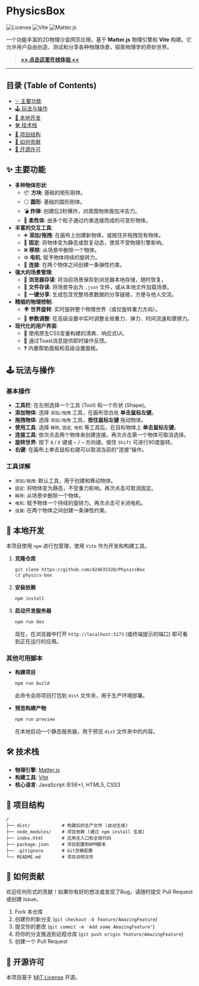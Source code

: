 # PhysicsBox

![License](https://img.shields.io/badge/license-MIT-blue.svg)
![Vite](https://img.shields.io/badge/Vite-5.x-%23646CFF)
![Matter.js](https://img.shields.io/badge/Matter.js-0.19.0-orange)

一个功能丰富的2D物理沙盒网页应用，基于 **Matter.js** 物理引擎和 **Vite** 构建。它允许用户自由创造、测试和分享各种物理场景，探索物理学的奇妙世界。

>
> **[>> 点击这里在线体验 <<](physics-box.vercel.app)**
>

---

## 目录 (Table of Contents)

*   [✨ 主要功能](#-主要功能)
*   [🕹️ 玩法与操作](#️-玩法与操作)
*   [🚀 本地开发](#-本地开发)
*   [🛠️ 技术栈](#️-技术栈)
*   [📂 项目结构](#-项目结构)
*   [🤝 如何贡献](#-如何贡献)
*   [📄 开源许可](#-开源许可)

## ✨ 主要功能

*   **多种物体形状**:
    *   📦 **方块**: 基础的矩形刚体。
    *   ⚪ **圆形**: 基础的圆形刚体。
    *   💣 **炸弹**: 创建后2秒爆炸，对周围物体施加冲击力。
    *   🧱 **柔性体**: 由多个粒子通过约束连接而成的可变形物体。
*   **丰富的交互工具**:
    *   ➕ **添加/拖拽**: 在画布上创建新物体，或按住并拖拽现有物体。
    *   📌 **固定**: 将物体变为静态或恢复动态，使其不受物理引擎影响。
    *   ❌ **移除**: 从场景中删除一个物体。
    *   ⚙️ **电机**: 赋予物体持续的旋转力。
    *   🔗 **连接**: 在两个物体之间创建一条弹性约束。
*   **强大的场景管理**:
    *   💾 **浏览器存读**: 将当前场景保存到浏览器本地存储，随时恢复。
    *   📁 **文件存读**: 将场景导出为 `.json` 文件，或从本地文件加载场景。
    *   🔗 **一键分享**: 生成包含完整场景数据的分享链接，方便与他人交流。
*   **精细的物理控制**:
    *   🌍 **世界旋转**: 实时旋转整个物理世界（或仅旋转重力方向）。
    *   🔬 **参数调整**: 在高级设置中实时调整全局重力、弹力、时间流速和摩擦力。
*   **现代化的用户界面**:
    *   🎨 使用原生CSS变量构建的清爽、响应式UI。
    *   🔔 通过Toast消息提供即时操作反馈。
    *   ❓ 内置帮助面板和高级设置面板。

## 🕹️ 玩法与操作

### 基本操作
*   **工具栏**: 在左侧选择一个工具 (Tool) 和一个形状 (Shape)。
*   **添加物体**: 选择 `添加/拖拽` 工具，在画布空白处 **单击鼠标左键**。
*   **拖拽物体**: 选择 `添加/拖拽` 工具，**按住鼠标左键** 拖动物体。
*   **使用工具**: 选择 `移除`, `固定`, `电机` 等工具后，在目标物体上 **单击鼠标左键**。
*   **连接工具**: 依次点击两个物体来创建连接。再次点击第一个物体可取消选择。
*   **旋转世界**: 按下 `Q` / `E` 键或 `←` / `→` 方向键。按住 `Shift` 可进行90度旋转。
*   **右键**: 在画布上单击鼠标右键可以取消当前的“连接”操作。

### 工具详解
*   `添加/拖拽`: 默认工具，用于创建和移动物体。
*   `固定`: 将物体变为静态，不受重力影响。再次点击可取消固定。
*   `移除`: 从场景中删除一个物体。
*   `电机`: 赋予物体一个持续的旋转力。再次点击可关闭电机。
*   `连接`: 在两个物体之间创建一条弹性约束。

## 🚀 本地开发

本项目使用 `npm` 进行包管理，使用 `Vite` 作为开发和构建工具。

1.  **克隆仓库**
    ```bash
    git clone https://github.com/424635328/PhysicsBox
    cd physics-box
    ```

2.  **安装依赖**
    ```bash
    npm install
    ```

3.  **启动开发服务器**
    ```bash
    npm run dev
    ```
    现在，在浏览器中打开 `http://localhost:5173` (或终端提示的端口) 即可看到正在运行的应用。

### 其他可用脚本

*   **构建项目**
    ```bash
    npm run build
    ```
    此命令会将项目打包到 `dist` 文件夹，用于生产环境部署。

*   **预览构建产物**
    ```bash
    npm run preview
    ```
    在本地启动一个静态服务器，用于预览 `dist` 文件夹中的内容。

## 🛠️ 技术栈

*   **物理引擎**: [Matter.js](https://brm.io/matter-js/)
*   **构建工具**: [Vite](https://vitejs.dev/)
*   **核心语言**: JavaScript (ES6+), HTML5, CSS3

## 📂 项目结构

```
/
├── dist/            # 构建后的生产文件 (自动生成)
├── node_modules/    # 项目依赖 (通过 npm install 生成)
├── index.html       # 应用主入口和全部代码
├── package.json     # 项目配置和NPM脚本
├── .gitignore       # Git忽略配置
└── README.md        # 项目说明文件
```

## 🤝 如何贡献

欢迎任何形式的贡献！如果你有好的想法或发现了Bug，请随时提交 Pull Request 或创建 Issue。

1.  Fork 本仓库
2.  创建你的新分支 (`git checkout -b feature/AmazingFeature`)
3.  提交你的更改 (`git commit -m 'Add some AmazingFeature'`)
4.  将你的分支推送到远程仓库 (`git push origin feature/AmazingFeature`)
5.  创建一个 Pull Request

## 📄 开源许可

本项目基于 [MIT License](LICENSE) 开源。
